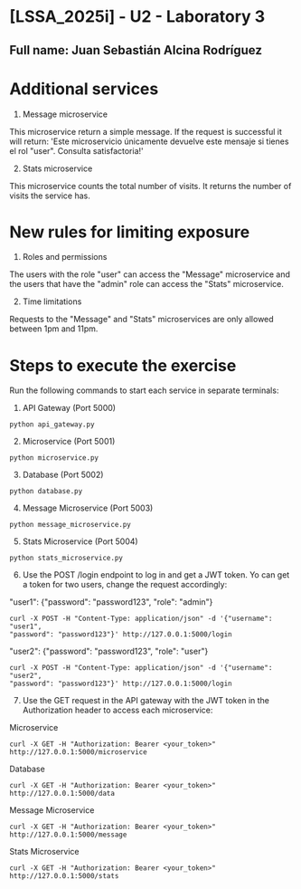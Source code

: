 # [LSSA_2025i] - U2 - Laboratory 3

## Full name: Juan Sebastián Alcina Rodríguez

# Additional services

1. Message microservice

This microservice return a simple message. If the request is successful it will return: 'Este microservicio únicamente devuelve este mensaje si tienes el rol "user". Consulta satisfactoria!'

2. Stats microservice

This microservice counts the total number of visits. It returns the number of visits the service has.

# New rules for limiting exposure

1. Roles and permissions

The users with the role "user" can access the "Message" microservice and the users that have the "admin" role can access the "Stats" microservice.

2. Time limitations

Requests to the "Message" and "Stats" microservices are only allowed between 1pm and 11pm.

# Steps to execute the exercise

Run the following commands to start each service in separate terminals:

1. API Gateway (Port 5000)
```
python api_gateway.py
```

2. Microservice (Port 5001)
```
python microservice.py
```

3. Database (Port 5002)
```
python database.py
```

4. Message Microservice (Port 5003)
```
python message_microservice.py
```

5. Stats Microservice (Port 5004)
```
python stats_microservice.py
```

6. Use the POST /login endpoint to log in and get a JWT token. Yo can get a token for two users, change the request accordingly:

"user1": {"password": "password123", "role": "admin"}

```
curl -X POST -H "Content-Type: application/json" -d '{"username": "user1",
"password": "password123"}' http://127.0.0.1:5000/login
```

"user2": {"password": "password123", "role": "user"}

```
curl -X POST -H "Content-Type: application/json" -d '{"username": "user2",
"password": "password123"}' http://127.0.0.1:5000/login
```

7. Use the GET request in the API gateway with the JWT token in the Authorization header to access each microservice:

Microservice

```
curl -X GET -H "Authorization: Bearer <your_token>"
http://127.0.0.1:5000/microservice
```

Database

```
curl -X GET -H "Authorization: Bearer <your_token>"
http://127.0.0.1:5000/data
```

Message Microservice

```
curl -X GET -H "Authorization: Bearer <your_token>"
http://127.0.0.1:5000/message
```

Stats Microservice

```
curl -X GET -H "Authorization: Bearer <your_token>"
http://127.0.0.1:5000/stats
```

